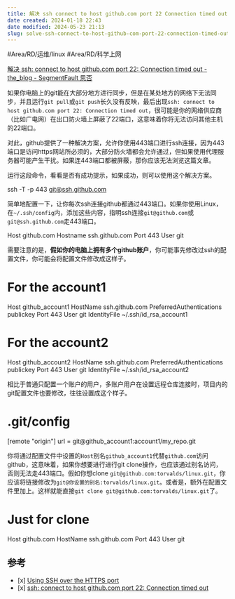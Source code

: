 ```yaml
---
title: 解决 ssh connect to host github.com port 22 Connection timed out
date created: 2024-01-18 22:43
date modified: 2024-05-23 21:13
slug: solve-ssh-connect-to-host-github-com-port-22-connection-timed-out
---
```

#Area/RD/运维/linux 
#Area/RD/科学上网 

[解决 ssh: connect to host github.com port 22: Connection timed out - the_blog - SegmentFault 思否](https://segmentfault.com/a/1190000040896781)

如果你电脑上的git能在大部分地方进行同步，但是在某处地方的网络下无法同步，并且运行`git pull`或`git push`长久没有反映，最后出现`ssh: connect to host github.com port 22: Connection timed out`，很可能是你的网络供应商（比如广电网）在出口防火墙上屏蔽了22端口，这意味着你将无法访问其他主机的22端口。

对此，github提供了一种解决方案，允许你使用443端口进行ssh连接，因为443端口是访问https网站所必须的，大部分防火墙都会允许通过，但如果使用代理服务器可能产生干扰。如果连443端口都被屏蔽，那你应该无法浏览这篇文章。

运行这段命令，看看是否有成功提示，如果成功，则可以使用这个解决方案。

ssh -T -p 443 git@ssh.github.com

简单地配置一下，让你每次ssh连接github都通过443端口。如果你使用Linux，在`~/.ssh/config`内，添加这些内容，指明ssh连接`git@github.com`或`git@ssh.github.com`走443端口。

Host github.com
Hostname ssh.github.com
Port 443
User git

需要注意的是，**假如你的电脑上拥有多个github账户**，你可能事先修改过ssh的配置文件，你可能会将配置文件修改成这样子。

# For the account1
Host github_account1
HostName ssh.github.com
PreferredAuthentications publickey
Port 443
User git
IdentityFile ~/.ssh/id_rsa_account1

# For the account2
Host github_account2
HostName ssh.github.com
PreferredAuthentications publickey
Port 443
User git
IdentityFile ~/.ssh/id_rsa_account2

相比于普通只配置一个账户的用户，多账户用户在设置远程仓库连接时，项目内的git配置文件也要修改，往往设置成这个样子。

# .git/config
[remote "origin"]
    url = git@github_account1:account1/my_repo.git

你将通过配置文件中设置的`Host`别名`github_account1`代替`github.com`访问github，这意味着，如果你想要进行进行git clone操作，也应该通过别名访问，否则无法走443端口。假如你想clone `git@github.com:torvalds/linux.git`，你应该将链接修改为`git@你设置的别名:torvalds/linux.git`。或者是，额外在配置文件里加上。这样就能直接`git clone git@github.com:torvalds/linux.git`了。

# Just for clone
Host github.com
HostName ssh.github.com
Port 443
User git

## 参考

- [x] [Using SSH over the HTTPS port](https://link.segmentfault.com/?enc=ks0AUrOJStsReDq7ImwTmQ%3D%3D.uPRj2B48K9gPtYEzSBV5GztggCF7rSzHnsU42AP9FUKy3%2FIelT3PmwZwD7zcTbqPgPt4DvXlQSwWSv2sPXUs5y1q9U8SolG8sTf3I6HszbUYV2wWKm971e0mX18VSqHf)
- [x] [ssh: connect to host github.com port 22: Connection timed out](https://link.segmentfault.com/?enc=ZAoZa7k0LGi0H8lloEFUnQ%3D%3D.p%2F8x4vEFmw16VCTWiqd7u%2BonLcb8qKQoRswORNn5%2B%2BoBqkTfvxcT7WiLEC16xpgf%2F%2BeELJ4r2VASQnPYbb%2F2yqFwWtzJqG8tRnfi%2F7aDBCElQZsb99o6S14GLuVq1bDkXbHEi0IPNKxwNvfIbNxh9Q%3D%3D)